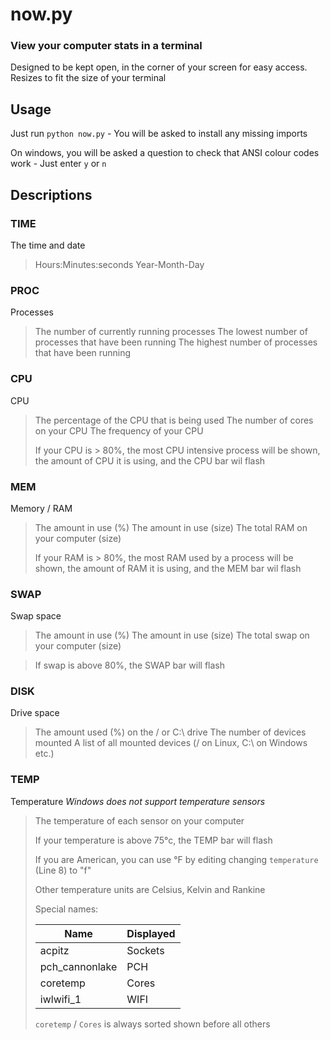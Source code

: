 # now.py
### View your computer stats in a terminal
Designed to be kept open, in the corner of your screen for easy access. Resizes to fit the size of your terminal

## Usage
Just run `python now.py` - You will be asked to install any missing imports

On windows, you will be asked a question to check that ANSI colour codes work - Just enter `y` or `n`

## Descriptions
### TIME
The time and date
> Hours:Minutes:seconds
> Year-Month-Day

### PROC
Processes
> The number of currently running processes
> The lowest number of processes that have been running
> The highest number of processes that have been running

### CPU
CPU
> The percentage of the CPU that is being used
> The number of cores on your CPU
> The frequency of your CPU
> 
> If your CPU is > 80%, the most CPU intensive process will be shown, the amount of CPU it is using, and the CPU bar wil flash

### MEM
Memory / RAM
> The amount in use (%)
> The amount in use (size)
> The total RAM on your computer (size)
>
> If your RAM is > 80%, the most RAM used by a process will be shown, the amount of RAM it is using, and the MEM bar wil flash

### SWAP
Swap space
> The amount in use (%)
> The amount in use (size)
> The total swap on your computer (size)

> If swap is above 80%, the SWAP bar will flash

### DISK
Drive space
> The amount used (%) on the / or C:\ drive
> The number of devices mounted
> A list of all mounted devices (/ on Linux, C:\ on Windows etc.)

### TEMP
Temperature
*Windows does not support temperature sensors*
> The temperature of each sensor on your computer
>
> If your temperature is above 75°c, the TEMP bar will flash
>
> If you are American, you can use °F by editing changing `temperature` (Line 8) to "f"
>
> Other temperature units are Celsius, Kelvin and Rankine
>
> Special names:
>
> Name           | Displayed
> ---------------|----------
> acpitz         | Sockets
> pch_cannonlake | PCH
> coretemp       | Cores
> iwlwifi_1      | WIFI
>
> `coretemp`  / `Cores` is always sorted shown before all others
>
